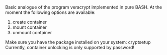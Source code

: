 Basic analogue of the program veracrypt implemented in pure BASH. At the moment the following options are available:

1. create container
2. mount container
3. unmount container

Make sure you have the package installed on your system: cryptsetup Currently, container unlocking is only supported by password!
